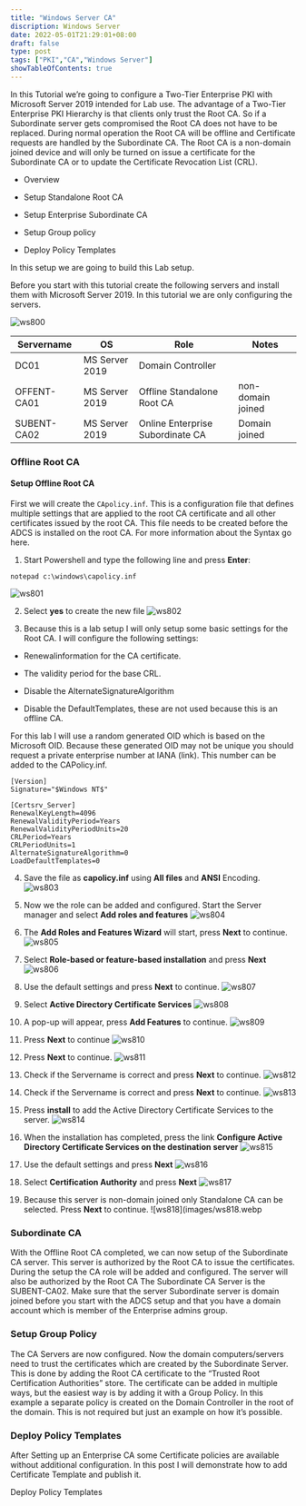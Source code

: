 ```yaml
---
title: "Windows Server CA"
discription: Windows Server
date: 2022-05-01T21:29:01+08:00 
draft: false
type: post
tags: ["PKI","CA","Windows Server"]
showTableOfContents: true
--- 
```


In this Tutorial we’re going to configure a Two-Tier Enterprise PKI with Microsoft Server 2019 intended for Lab use. The advantage of a Two-Tier Enterprise PKI Hierarchy is that clients only trust the Root CA.  So if a Subordinate server gets compromised the Root CA does not have to be replaced. During normal operation the Root CA will be offline and Certificate requests are handled by the Subordinate CA. The Root CA is a non-domain joined device and will only be turned on issue a certificate for the Subordinate CA or to update the  Certificate Revocation List (CRL).


 - Overview

- Setup  Standalone Root CA

- Setup  Enterprise Subordinate CA

- Setup Group policy

- Deploy Policy Templates

In this setup we are going to build this Lab setup.



Before you start with this tutorial create the following servers and install them with Microsoft Server 2019. In this tutorial we are only configuring the servers.

![ws800](images/ws800.svg)


| Servername | 	OS | Role |	Notes |
| ---------- | --- | ---- | ----- |
|  DC01      | 	MS Server 2019 | Domain Controller |
|  OFFENT-CA01 | MS Server 2019 | Offline Standalone Root CA | non-domain joined |
| SUBENT-CA02 | MS Server 2019 | Online Enterprise Subordinate CA | Domain joined |




### Offline Root CA




#### Setup Offline Root CA

First we will create the `CApolicy.inf`. This is a configuration file that defines multiple settings that are applied to the root CA certificate and all other certificates issued by the root CA. This file needs to be created before the ADCS is installed on the root CA. For more information about the Syntax go here.

1. Start Powershell and type the following line and press **Enter**:
```
notepad c:\windows\capolicy.inf
```
![ws801](images/ws801.webp)

2. Select **yes** to create the new file
![ws802](images/ws802.webp)

3.  Because this is a lab setup I will only setup some basic settings for the Root CA. I will configure the following settings:

- Renewalinformation for the CA certificate.

- The validity period for the base CRL.

- Disable the AlternateSignatureAlgorithm 

- Disable the DefaultTemplates, these are not used because this is an offline CA.

For this lab I will use a random generated OID which is based on the Microsoft OID. Because these generated OID may not be unique you should request a private enterprise number at IANA (link). This number can be added to the CAPolicy.inf.

```
[Version]
Signature="$Windows NT$"

[Certsrv_Server]
RenewalKeyLength=4096 
RenewalValidityPeriod=Years
RenewalValidityPeriodUnits=20
CRLPeriod=Years
CRLPeriodUnits=1
AlternateSignatureAlgorithm=0
LoadDefaultTemplates=0
```

4. Save the file as **capolicy.inf** using **All files** and **ANSI** Encoding.
![ws803](images/ws803.webp)


5. Now we the role can be added and configured. Start the Server manager and select **Add roles and features**
![ws804](images/ws804.webp)

6. The **Add Roles and Features Wizard** will start, press **Next** to continue.
![ws805](images/ws805.webp)

7. Select **Role-based or feature-based installation** and press **Next**
![ws806](images/ws806.webp)

8. Use the default settings and press **Next** to continue.
![ws807](images/ws807.webp)

9. Select **Active Directory Certificate Services**
![ws808](images/ws808.webp)

10. A pop-up will appear, press **Add Features** to continue.
![ws809](images/ws809.webp)

11. Press **Next** to continue
![ws810](images/ws810.webp)

12. Press **Next** to continue.
![ws811](images/ws811.webp) 

13. Check if the Servername is correct and press **Next** to continue.
![ws812](images/ws812.webp) 

14. Check if the Servername is correct and press **Next** to continue.
![ws813](images/ws813.webp) 

15. Press **install** to add the Active Directory Certificate Services to the server.
![ws814](images/ws814.webp) 

16. When the installation has completed, press the link **Configure Active Directory Certificate Services on the destination server**
![ws815](images/ws815.webp) 

17. Use the default settings and press **Next**
![ws816](images/ws816.webp) 

18. Select **Certification Authority** and press **Next**
![ws817](images/ws817.webp) 

19. Because this server is non-domain joined only Standalone CA can be selected. Press **Next** to continue.
![ws818](images/ws818.webp




### Subordinate CA

With the Offline Root CA completed, we can now setup of the Subordinate CA server. This server is authorized by the Root CA to issue the certificates. During the setup the CA role will be added and configured. The server will also be authorized by the Root CA  The Subordinate CA Server is the SUBENT-CA02. Make sure that the server Subordinate server is domain joined before you start with the ADCS setup and that you have a domain account which is member of the Enterprise admins group.

 




### Setup Group Policy

The CA Servers are now configured. Now the domain computers/servers need to trust the certificates which are created by the Subordinate Server. This is done by adding the Root CA certificate to the “Trusted Root Certification Authorities” store.  The certificate can be added in multiple ways, but the easiest way is by adding it with a Group Policy. In this example a separate policy is created on the Domain Controller in the root of the domain. This is not required but just an example on how it’s possible.












### Deploy Policy Templates

After Setting up an Enterprise CA some Certificate policies are available without additional configuration. In this post I will demonstrate how to add Certificate Template and publish it.

Deploy Policy Templates